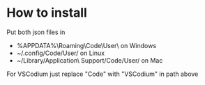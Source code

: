 # How to install

Put both json files in
- %APPDATA%\Roaming\Code\User\ on Windows
- ~/.config/Code/User/ on Linux
- ~/Library/Application\ Support/Code/User/ on Mac

For VSCodium just replace "Code" with "VSCodium" in path above
